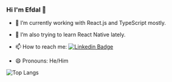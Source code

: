 ### Hi I'm Efdal 👋

- 🔭 I’m currently working with React.js and TypeScript mostly.
- 🌱 I’m also trying to learn React Native lately.

- 📫 How to reach me: [![Linkedin Badge](https://img.shields.io/badge/-efdalyalcin-blue?style=flat&logo=Linkedin&logoColor=white)](https://www.linkedin.com/in/efdal-yalcin/)
- 😄 Pronouns: He/Him


![Top Langs](https://github-readme-stats.vercel.app/api/top-langs/?username=efdalyalcin&theme=tokyonight)

